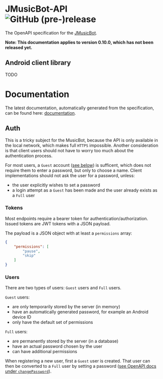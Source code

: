 # JMusicBot-API ![GitHub (pre-)release](https://img.shields.io/github/release/BjoernPetersen/JMusicBot-API/all.svg)
The OpenAPI specification for the [JMusicBot](https://github.com/BjoernPetersen/JMusicBot).

**Note: This documentation applies to version 0.10.0, which has not been released yet.**

## Android client library
TODO

# Documentation
The latest documentation, automatically generated from the specification, can be found here: [documentation](https://felixgail.github.io/CircleCIArtifactProvider/index.html?vcs-type=github&user=BjoernPetersen&project=JMusicBot-API&build=latest&branch=master&filter=successful&path=docs/index.html&token=46dc7aefa69e32721cbdf9ec6e74645f52055c13).

## Auth
This is a tricky subject for the MusicBot, because the API is only available in the
local network, which makes full `HTTPS` impossible. Another consideration is that
client users should not have to worry too much about the authentication process.

For most users, a `Guest` account ([see below](#users)) is sufficent, which does not
require them to enter a password, but only to choose a name.
Client implementations should not ask the user for a password, unless:
- the user explicitly wishes to set a password
- a login attempt as a `Guest` has been made and the user already exists as a `Full` user

### Tokens
Most endpoints require a bearer token for authentication/authorization.
Issued tokens are JWT tokens with a JSON payload.

The payload is a JSON object with at least a `permissions` array:
```json
{
    "permissions": [
        "pause",
        "skip"
    ]
}
```

### Users
There are two types of users: `Guest` users and `Full` users.

`Guest` users:
- are only temporarily stored by the server (in memory)
- have an automatically generated password, for example an Android device ID
- only have the default set of permissions

`Full` users:
- are permanently stored by the server (in a database)
- have an actual password chosen by the user
- can have additional permissions

When registering a new user, first a `Guest` user is created.
That user can then be converted to a `Full` user by setting a password ([see OpenAPI docs under `changePassword`](#documentation)).
